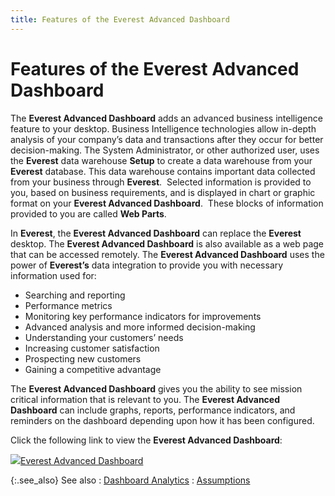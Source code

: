 ```yaml
---
title: Features of the Everest Advanced Dashboard
---
```


# Features of the Everest Advanced Dashboard


The **Everest Advanced Dashboard**  adds an advanced business intelligence feature to your desktop. Business  Intelligence technologies allow in-depth analysis of your company’s data  and transactions after they occur for better decision-making. The System  Administrator, or other authorized user, uses the **Everest**  data warehouse **Setup** to create  a data warehouse from your **Everest**  database. This data warehouse contains important data collected from your  business through **Everest**.  Selected  information is provided to you, based on business requirements, and is  displayed in chart or graphic format on your **Everest 
 Advanced Dashboard**.  These  blocks of information provided to you are called **Web 
 Parts**.


In **Everest**, the **Everest 
 Advanced Dashboard** can replace the **Everest**  desktop. The **Everest Advanced Dashboard**  is also available as a web page that can be accessed remotely. The **Everest Advanced Dashboard** uses the  power of **Everest’s** data integration  to provide you with necessary information used for:

- Searching and reporting
- Performance metrics
- Monitoring key performance indicators for improvements
- Advanced analysis and more informed decision-making
- Understanding your customers’ needs
- Increasing customer satisfaction
- Prospecting new customers
- Gaining a competitive advantage



The **Everest Advanced Dashboard**  gives you the ability to see mission critical information that is relevant  to you. The **Everest Advanced Dashboard**  can include graphs, reports, performance indicators, and reminders on  the dashboard depending upon how it has been configured.


Click the following link to view the **Everest 
 Advanced Dashboard**:


![]({{site.db_baseurl}}/img/lens.gif)[Everest Advanced  Dashboard]({{site.db_baseurl}}/dashboard-user-interface/everest_advanced_dashboard_ead.html)


{:.see_also}
See also
: [Dashboard  Analytics]({{site.db_baseurl}}/introduction/dashboard_analytics_ead.html)
: [Assumptions]({{site.db_baseurl}}/introduction/assumptions_everest_advanced_dashboard.html)
